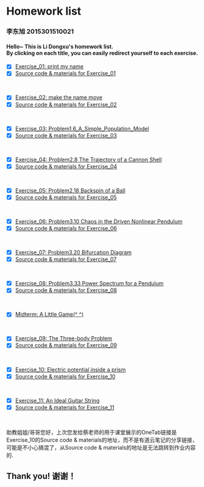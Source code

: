 # Homework list
### 李东旭 2015301510021
#### Hello~  This is Li Dongxu's homework list.</br>By clicking on each title, you can easily redirect yourself to each exercise.

- [x] [Exercise_01: print my name](https://github.com/SoBeautifulRabbit/computational_physics_N2015301510021/tree/master/Exercise_01-%20print%20my%20name/README.md)
- [x] [Source code & materials for Exercise_01](https://github.com/SoBeautifulRabbit/computational_physics_N2015301510021/tree/master/Exercise_01-%20print%20my%20name)
</br>

- [x] [Exercise_02: make the name move](http://note.youdao.com/noteshare?id=2572a6ddbd67dd5ebe7779f438d5549c)
- [x] [Source code & materials for Exercise_02](https://github.com/SoBeautifulRabbit/computational_physics_N2015301510021/tree/master/Exercise_02-%20make%20the%20name%20move)
</br>

- [x] [Exercise_03: Problem1.6_A_Simple_Population_Model](http://note.youdao.com/noteshare?id=71be9b3147f8de35a7c83403fef3e943&sub=WEB8bf24e1af4dfb745d86be0a4d67ba03d)
- [x] [Source code & materials for Exercise_03](https://github.com/SoBeautifulRabbit/computational_physics_N2015301510021/tree/master/Exercise_03-Problem1.6_A_Simple_Population_Model)
</br>

- [x] [Exercise_04: Problem2.8 The Trajectory of a Cannon Shell](http://note.youdao.com/noteshare?id=d8570f0c5be621e06123c8d967340d87&sub=35B1B418669344A2B25E4FAA5A8EFAC5)
- [x] [Source code & materials for Exercise_04](https://github.com/SoBeautifulRabbit/computational_physics_N2015301510021/tree/master/Exercise_04-%20Problem2.8_The_Trajectory_of_a_Cannon_Shell)
</br>

- [x] [Exercise_05: Problem2.18 Backspin of a Ball](http://note.youdao.com/noteshare?id=1a051c3a4edf6da80abc9f736588a770&sub=738C6ED35CDD4A77BBB56568F66A41BA)
- [x] [Source code & materials for Exercise_05](https://github.com/SoBeautifulRabbit/computational_physics_N2015301510021/tree/master/Exercise_05-%20Problem2.18_Backspin_of_a_Ball)
</br>

- [x] [Exercise_06: Problem3.10 Chaos in the Driven Nonlinear Pendulum](http://note.youdao.com/noteshare?id=9c453927ab19b13bccbcfa630f0d4828&sub=B98837925E61495AAA96D62866939752)
- [x] [Source code & materials for Exercise_06](https://github.com/SoBeautifulRabbit/computational_physics_N2015301510021/tree/master/Exercise_06-%20Problem3.10_Chaos_in_the_Driven_Nonlinear_Pendulum)
</br>

- [x] [Exercise_07: Problem3.20 Bifurcation Diagram](http://note.youdao.com/noteshare?id=596b537faa1724930e60b0a0c33e79b0&sub=4471E339EC044A7C81433B55E8340118)
- [x] [Source code & materials for Exercise_07](https://github.com/SoBeautifulRabbit/computational_physics_N2015301510021/tree/master/Exercise_07-%20Problem3.20_Bifurcation_Diagram)
</br>

- [x] [Exercise_08: Problem3.33 Power Spectrum for a Pendulum](http://note.youdao.com/noteshare?id=c671d6ad22585eb46b97909941da34f6&sub=85F68E6EABD54B35AF301BEA328BE438)
- [x] [Source code & materials for Exercise_08](https://github.com/SoBeautifulRabbit/computational_physics_N2015301510021/tree/master/Exercise_08-%20Problem3.33_Power_Spectrum_for_a_pendulum)
</br>

- [x] [Midterm: A Little Game(^ ^)](https://github.com/SoBeautifulRabbit/computational_physics_N2015301510021/tree/master/Midterm_A_Little_Game)
</br>

- [x] [Exercise_09: The Three-body Problem](http://note.youdao.com/noteshare?id=1d51a5e229cafeb6e967bd81ed28f59a&sub=59E64DB105614452A50D2E6C3C165462)
- [x] [Source code & materials for Exercise_09](https://github.com/SoBeautifulRabbit/computational_physics_N2015301510021/tree/master/Exercise_09-%20The_Three-body_Problem)
</br>

- [x] [Exercise_10: Electric potential inside a prism](http://note.youdao.com/noteshare?id=65ef844d1903367bc7db95ecce9db28b&sub=1B603B519D64456AB667AA5CA35E0B36)
- [x] [Source code & materials for Exercise_10](https://github.com/SoBeautifulRabbit/computational_physics_N2015301510021/tree/master/Exercise_10-%20Problem5.1_Electric_potential_inside_a_prism)
</br>

- [x] [Exercise_11: An Ideal Guitar String](http://note.youdao.com/noteshare?id=9bdba530afec95615008b650a7f1d6e2&sub=B17D083ED7D544959249B158ACCA2F5A)
- [x] [Source code & materials for Exercise_11](https://github.com/SoBeautifulRabbit/computational_physics_N2015301510021/tree/master/Exercise_11-%20Problem6.4_An_Ideal_Guitar_String)
</br>

助教姐姐/哥哥您好，上次您发给蔡老师的用于课堂展示的OneTab链接是Exercise_10的Source code & materials的地址，而不是有道云笔记的分享链接，可能是不小心搞混了，从Source code & materials的地址是无法跳转到作业内容的.
## Thank you! 谢谢！

